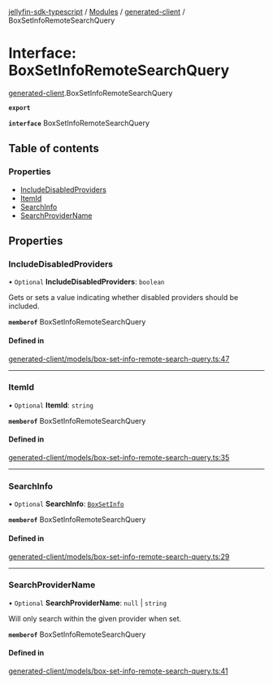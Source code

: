 [jellyfin-sdk-typescript](../README.md) / [Modules](../modules.md) / [generated-client](../modules/generated_client.md) / BoxSetInfoRemoteSearchQuery

# Interface: BoxSetInfoRemoteSearchQuery

[generated-client](../modules/generated_client.md).BoxSetInfoRemoteSearchQuery

**`export`**

**`interface`** BoxSetInfoRemoteSearchQuery

## Table of contents

### Properties

- [IncludeDisabledProviders](generated_client.BoxSetInfoRemoteSearchQuery.md#includedisabledproviders)
- [ItemId](generated_client.BoxSetInfoRemoteSearchQuery.md#itemid)
- [SearchInfo](generated_client.BoxSetInfoRemoteSearchQuery.md#searchinfo)
- [SearchProviderName](generated_client.BoxSetInfoRemoteSearchQuery.md#searchprovidername)

## Properties

### IncludeDisabledProviders

• `Optional` **IncludeDisabledProviders**: `boolean`

Gets or sets a value indicating whether disabled providers should be included.

**`memberof`** BoxSetInfoRemoteSearchQuery

#### Defined in

[generated-client/models/box-set-info-remote-search-query.ts:47](https://github.com/thornbill/jellyfin-sdk-typescript/blob/644c849/src/generated-client/models/box-set-info-remote-search-query.ts#L47)

___

### ItemId

• `Optional` **ItemId**: `string`

**`memberof`** BoxSetInfoRemoteSearchQuery

#### Defined in

[generated-client/models/box-set-info-remote-search-query.ts:35](https://github.com/thornbill/jellyfin-sdk-typescript/blob/644c849/src/generated-client/models/box-set-info-remote-search-query.ts#L35)

___

### SearchInfo

• `Optional` **SearchInfo**: [`BoxSetInfo`](generated_client.BoxSetInfo.md)

**`memberof`** BoxSetInfoRemoteSearchQuery

#### Defined in

[generated-client/models/box-set-info-remote-search-query.ts:29](https://github.com/thornbill/jellyfin-sdk-typescript/blob/644c849/src/generated-client/models/box-set-info-remote-search-query.ts#L29)

___

### SearchProviderName

• `Optional` **SearchProviderName**: ``null`` \| `string`

Will only search within the given provider when set.

**`memberof`** BoxSetInfoRemoteSearchQuery

#### Defined in

[generated-client/models/box-set-info-remote-search-query.ts:41](https://github.com/thornbill/jellyfin-sdk-typescript/blob/644c849/src/generated-client/models/box-set-info-remote-search-query.ts#L41)

